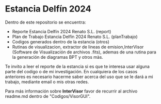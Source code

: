 # Estancia Delfín 2024

Dentro de este repositorio se encuentra:

- Reporte Estancia Delfín 2024 Renato S.L. (report)
- Plan de Trabajo Estancia Delfín 2024 Renato S.L. (planTrabajo)
- Codigos generados dentro de la estancia (otros)
- Rutinas de visualizacion, extractor de lineas de emision,InterVisor (Software de Visualización de archivos .fits), ademas de una rutina para la generación de diagramas BPT y otros màs.

Te invito a leer el reporte de la estancia si es que te interesa usar alguna parte del codigo o de mi investigación. En cualquiera de los casos anteriores es necesario hacerme saber acerca del uso que se le dará a mi trabajo, mediante email o mis otras redes.

Para más información sobre **InterVisor** favor de recurrir al archivo readme.md dentro de "Codigos/VisorGUI".
